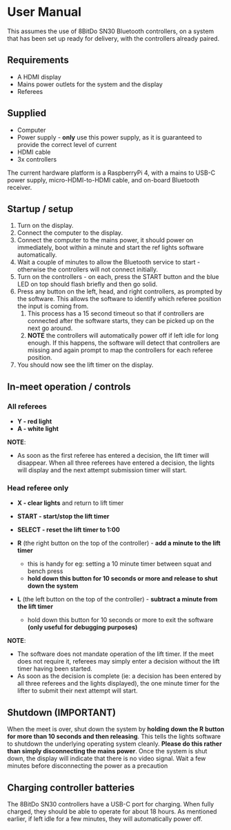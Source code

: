 # User Manual

This assumes the use of 8BitDo SN30 Bluetooth controllers, on a system that has been set up ready for delivery, with the controllers already paired.

## Requirements

* A HDMI display 
* Mains power outlets for the system and the display
* Referees

## Supplied

* Computer 
* Power supply - **only** use this power supply, as it is guaranteed to provide the correct level of current
* HDMI cable
* 3x controllers

The current hardware platform is a RaspberryPi 4, with a mains to USB-C power supply, micro-HDMI-to-HDMI cable,
and on-board Bluetooth receiver.

## Startup / setup

1. Turn on the display.
1. Connect the computer to the display.
1. Connect the computer to the mains power, it should power on immediately, boot within a minute and start the ref lights software automatically.
1. Wait a couple of minutes to allow the Bluetooth service to start - otherwise the controllers will not connect initially.
1. Turn on the controllers - on each, press the START button and the blue LED on top should flash briefly and then go solid.
1. Press any button on the left, head, and right controllers, as prompted by the software.  This allows the software to identify which referee position the input is coming from. 
    1. This process has a 15 second timeout so that if controllers are connected after the software starts, they can be picked up on the next go around.
    1. **NOTE** the controllers will automatically power off if left idle for long enough.  If this happens, the software will detect that controllers are missing and again prompt to map the controllers for each referee position.
1. You should now see the lift timer on the display.

## In-meet operation / controls

### All referees

* **Y - red light**
* **A - white light**

**NOTE**:
* As soon as the first referee has entered a decision, the lift timer will disappear.  When all three referees have entered a decision, the lights will display and the next attempt submission timer will start.

### Head referee only

* **X - clear lights** and return to lift timer

* **START - start/stop the lift timer**
* **SELECT - reset the lift timer to 1:00**
* **R** (the right button on the top of the controller) - **add a minute to the lift timer**
    * this is handy for eg: setting a 10 minute timer between squat and bench press
    * **hold down this button for 10 seconds or more and release to shut down the system**
* **L** (the left button on the top of the controller) - **subtract a minute from the lift timer**
    * hold down this button for 10 seconds or more to exit the software **(only useful for debugging purposes)**

**NOTE**:
* The software does not mandate operation of the lift timer.  If the meet does not require it, referees may simply enter a decision without the lift timer having been started.
* As soon as the decision is complete (ie: a decision has been entered by all three referees and the lights displayed), the one minute timer for the lifter to submit their next attempt will start.


## Shutdown (IMPORTANT)

When the meet is over, shut down the system by **holding down the R button for more than 10 seconds and then releasing**.  This tells the lights software to shutdown the underlying operating system cleanly.  **Please do this rather than simply disconnecting the mains power**.  Once the system is shut down, the display will indicate that there is no video signal.  Wait a few minutes before disconnecting the power as a precaution

## Charging controller batteries

The 8BitDo SN30 controllers have a USB-C port for charging.  When fully charged, they should be able to operate for about 18 hours.  As mentioned earlier, if left idle for a few minutes, they will automatically power off.
